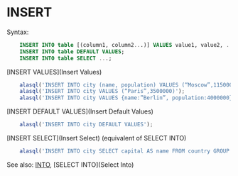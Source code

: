 # INSERT

Syntax:
```sql
    INSERT INTO table [(column1, column2...)] VALUES value1, value2, ...;
    INSERT INTO table DEFAULT VALUES;
    INSERT INTO table SELECT ...;
```

[INSERT VALUES](Insert Values)
```js
    alasql('INSERT INTO city (name, population) VALUES (“Moscow”,11500000), (“Kyiv”,5000000)');
    alasql('INSERT INTO city VALUES (“Paris”,3500000)');
    alasql('INSERT INTO city VALUES {name:”Berlin”, population:4000000}');
```

[INSERT DEFAULT VALUES](Insert Default Values)
```js
    alasql('INSERT INTO city DEFAULT VALUES');
```

[INSERT SELECT](Insert Select) (equivalent of SELECT INTO)
```js
    alasql('INSERT INTO city SELECT capital AS name FROM country GROUP BY capital;');
```

See also: [INTO](Into), [SELECT INTO](Select Into)